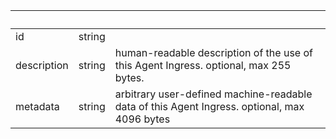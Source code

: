<!-- Code generated for API Clients. DO NOT EDIT. -->

| &nbsp; | &nbsp; | &nbsp; |
|---|---|---|
| id | string |  |
| description | string | human-readable description of the use of this Agent Ingress. optional, max 255 bytes. |
| metadata | string | arbitrary user-defined machine-readable data of this Agent Ingress. optional, max 4096 bytes |